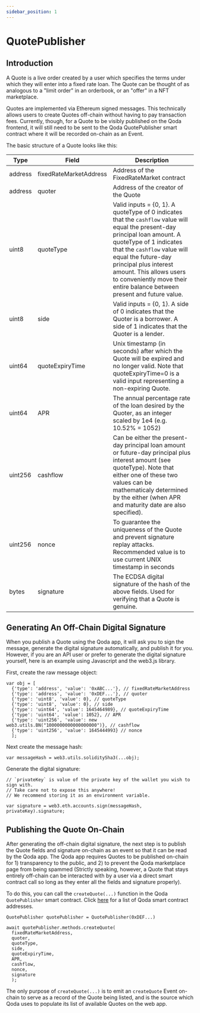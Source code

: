 ```yaml
---
sidebar_position: 1
---
```


# QuotePublisher

## Introduction

A Quote is a live order created by a user which specifies the terms under which they will enter into a fixed rate loan. The Quote can be thought of as analogous to a "limit order" in an orderbook, or an "offer" in a NFT marketplace.

Quotes are implemented via Ethereum signed messages. This technically allows users to create Quotes off-chain without having to pay transaction fees. Currently, though, for a Quote to be visibly published on the Qoda frontend, it will still need to be sent to the Qoda QuotePublisher smart contract where it will be recorded on-chain as an Event.

The basic structure of a Quote looks like this:

| Type | Field | Description |
| -----| ----- | ----------- |
| address | fixedRateMarketAddress | Address of the FixedRateMarket contract |
| address | quoter | Address of the creator of the Quote |
| uint8 | quoteType | Valid inputs = {0, 1}. A quoteType of 0 indicates that the `cashflow` value will equal the present-day principal loan amount. A quoteType of 1 indicates that the `cashflow` value will equal the future-day principal plus interest amount. This allows users to conveniently move their entire balance between present and future value. |
| uint8 | side | Valid inputs = {0, 1}. A side of 0 indicates that the Quoter is a borrower. A side of 1 indicates that the Quoter is a lender. |
| uint64 | quoteExpiryTime | Unix timestamp (in seconds) after which the Quote will be expired and no longer valid. Note that quoteExpiryTime=0 is a valid input representing a non-expiring Quote. |
| uint64 | APR | The annual percentage rate of the loan desired by the Quoter, as an integer scaled by 1e4 (e.g. 10.52% = 1052) |
| uint256 | cashflow | Can be either the present-day principal loan amount or future-day principal plus interest amount (see quoteType). Note that either one of these two values can be mathematicaly determined by the either (when APR and maturity date are also specified). |
| uint256 | nonce | To guarantee the uniqueness of the Quote and prevent signature replay attacks. Recommended value is to use current UNIX timestamp in seconds |
| bytes | signature | The ECDSA digital signature of the hash of the above fields. Used for verifying that a Quote is genuine. |

## Generating An Off-Chain Digital Signature

When you publish a Quote using the Qoda app, it will ask you to sign the message, generate the digital signature automatically, and publish it for you. However, if you are an API user or prefer to generate the digital signature yourself, here is an example using Javascript and the web3.js library.

First, create the raw message object:

```
var obj = [
  {'type': 'address', 'value': '0xABC...'}, // fixedRateMarketAddress
  {'type': 'address', 'value': '0xDEF...'}, // quoter
  {'type': 'uint8', 'value': 0}, // quoteType
  {'type': 'uint8', 'value': 0}, // side
  {'type': 'uint64', 'value': 1645464989}, // quoteExpiryTime
  {'type': 'uint64', 'value': 1052}, // APR
  {'type': 'uint256', 'value': new web3.utils.BN("1000000000000000000")}, // cashflow
  {'type': 'uint256', 'value': 1645444993} // nonce
  ];
```

Next create the message hash:

```
var messageHash = web3.utils.soliditySha3(...obj);
```

Generate the digital signature:

```
// `privateKey` is value of the private key of the wallet you wish to sign with.
// Take care not to expose this anywhere!
// We recommend storing it as an environment variable.

var signature = web3.eth.accounts.sign(messageHash, privateKey).signature;
```

## Publishing the Quote On-Chain

After generating the off-chain digital signature, the next step is to publish the Quote fields and signature on-chain as an event so that it can be read by the Qoda app. The Qoda app requires Quotes to be published on-chain for 1) transparency to the public, and 2) to prevent the Qoda marketplace page from being spammed (Strictly speaking, however, a Quote that stays entirely off-chain can be interacted with by a user via a direct smart contract call so long as they enter all the fields and signature properly).

To do this, you can call the `createQuote(...)` function in the Qoda `QuotePublisher` smart contract. Click [here](/contract-addresses) for a list of Qoda smart contract addresses.

```
QuotePublisher quotePublisher = QuotePublisher(0xDEF...)

await quotePublisher.methods.createQuote(
  fixedRateMarketAddress,
  quoter,
  quoteType,
  side,
  quoteExpiryTime,
  APR,
  cashflow,
  nonce,
  signature
  );
```

The only purpose of `createQuote(...)` is to emit an `createQuote` Event on-chain to serve as a record of the Quote being listed, and is the source which Qoda uses to populate its list of available Quotes on the web app.
